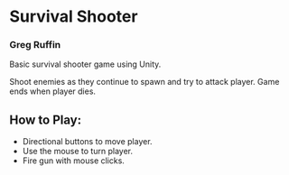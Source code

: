 # Survival Shooter

### Greg Ruffin

Basic survival shooter game using Unity.

Shoot enemies as they continue to spawn and try to attack player. Game ends when player dies.

## How to Play:
* Directional buttons to move player.
* Use the mouse to turn player.
* Fire gun with mouse clicks.
